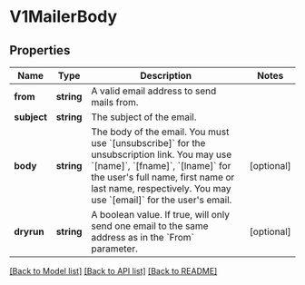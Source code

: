 # V1MailerBody

## Properties
Name | Type | Description | Notes
------------ | ------------- | ------------- | -------------
**from** | **string** | A valid email address to send mails from. | 
**subject** | **string** | The subject of the email. | 
**body** | **string** | The body of the email. You must use &#x60;[unsubscribe]&#x60; for the unsubscription link. You may use &#x60;[name]&#x60;, &#x60;[fname]&#x60;, &#x60;[lname]&#x60; for the user&#x27;s full name, first name or last name, respectively. You may use &#x60;[email]&#x60; for the user&#x27;s email. | [optional] 
**dryrun** | **string** | A boolean value. If true, will only send one email to the same address as in the &#x60;From&#x60; parameter. | [optional] 

[[Back to Model list]](../../README.md#documentation-for-models) [[Back to API list]](../../README.md#documentation-for-api-endpoints) [[Back to README]](../../README.md)


